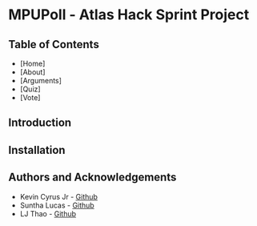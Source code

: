 # MPUPoll - Atlas Hack Sprint Project

## Table of Contents
- [Home]
- [About]
- [Arguments]
- [Quiz]
- [Vote]

## Introduction


## Installation


## Authors and Acknowledgements
- Kevin Cyrus Jr - [Github](https://github.com/kevxcyj)
- Suntha Lucas - [Github](?)
- LJ Thao - [Github](https://github.com/LJThao) 
